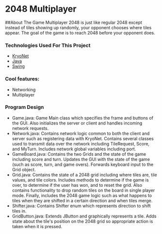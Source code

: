 2048 Multiplayer
================

##About The Game
Multiplayer 2048 is just like regular 2048 except instead of tiles showing up randomly, your opponent chooses where tiles appear. The goal of the game is to reach 2048 before your opponent does.

### Technologies Used For This Project 
* [KryoNet](https://github.com/EsotericSoftware/kryonet)
* [Java](https://www.oracle.com/java/index.html)
* [Swing](http://docs.oracle.com/javase/7/docs/api/javax/swing/package-summary.html)

### Cool features:
* Networking
* Multiplayer

### Program Design
* Game.java: Game Main class which specifies the frame and buttons of the GUI. Also initializes the server or client and handles incoming network requests.
* Network.java: Contains network logic common to both the client and server such as registering data with KryoNet. Contains several classes used to transmit data over the network including TileRequest, Score, and MyTurn. Includes network global variables including port.
* GameBoard.java: Contains the two Grids and the state of the game including score and turn. Updates the GUI with the state of the game (such as score, turn, and game overs). Forwards keyboard input to the Grid object. 
* Grid.java: Contains the state of a 2048 grid including where tiles are, tile values, and tile colors. Includes methods to determine if the game is over, to determine if the user has won, and to reset the grid. Also contains functionality to drop random tiles on the board in single player mode. Finally, includes the 2048 game logic such as what happens to tiles when they are shifted in a certain direction and when tiles merge.
* Shifter.java: Contains Shifter enum which represents direction to shift tiles in.
* GridButton.java: Extends JButton and graphically represents a tile. Adds state about the tile's position on the 2048 grid so appropriate action is taken when it is pressed.
